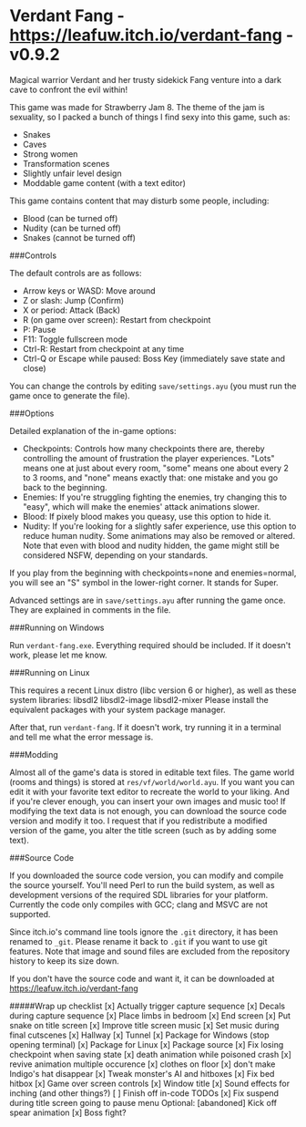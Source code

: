 Verdant Fang - https://leafuw.itch.io/verdant-fang - v0.9.2
============

Magical warrior Verdant and her trusty sidekick Fang venture into a dark cave to
confront the evil within!

This game was made for Strawberry Jam 8.  The theme of the jam is sexuality,
so I packed a bunch of things I find sexy into this game, such as:
  - Snakes
  - Caves
  - Strong women
  - Transformation scenes
  - Slightly unfair level design
  - Moddable game content (with a text editor)

This game contains content that may disturb some people, including:
  - Blood (can be turned off)
  - Nudity (can be turned off)
  - Snakes (cannot be turned off)

###Controls

The default controls are as follows:
  - Arrow keys or WASD: Move around
  - Z or slash: Jump (Confirm)
  - X or period: Attack (Back)
  - R (on game over screen): Restart from checkpoint
  - P: Pause
  - F11: Toggle fullscreen mode
  - Ctrl-R: Restart from checkpoint at any time
  - Ctrl-Q or Escape while paused: Boss Key (immediately save state and close)

You can change the controls by editing `save/settings.ayu` (you must run the
game once to generate the file).

###Options

Detailed explanation of the in-game options:
  - Checkpoints: Controls how many checkpoints there are, thereby controlling
    the amount of frustration the player experiences.  "Lots" means one at just
    about every room, "some" means one about every 2 to 3 rooms, and "none"
    means exactly that: one mistake and you go back to the beginning.
  - Enemies: If you're struggling fighting the enemies, try changing this to
    "easy", which will make the enemies' attack animations slower.
  - Blood: If pixely blood makes you queasy, use this option to hide it.
  - Nudity: If you're looking for a slightly safer experience, use this option
    to reduce human nudity.  Some animations may also be removed or altered.
    Note that even with blood and nudity hidden, the game might still be
    considered NSFW, depending on your standards.

If you play from the beginning with checkpoints=none and enemies=normal, you
will see an "S" symbol in the lower-right corner.  It stands for Super.

Advanced settings are in `save/settings.ayu` after running the game once.  They
are explained in comments in the file.

###Running on Windows

Run `verdant-fang.exe`.  Everything required should be included.  If it doesn't
work, please let me know.

###Running on Linux

This requires a recent Linux distro (libc version 6 or higher), as well as these
system libraries:
   libsdl2 libsdl2-image libsdl2-mixer
Please install the equivalent packages with your system package manager.

After that, run `verdant-fang`.  If it doesn't work, try running it in a
terminal and tell me what the error message is.

###Modding

Almost all of the game's data is stored in editable text files.  The game world
(rooms and things) is stored at `res/vf/world/world.ayu`.  If you want you can
edit it with your favorite text editor to recreate the world to your liking.
And if you're clever enough, you can insert your own images and music too!  If
modifying the text data is not enough, you can download the source code version
and modify it too.  I request that if you redistribute a modified version of the
game, you alter the title screen (such as by adding some text).

###Source Code

If you downloaded the source code version, you can modify and compile the source
yourself.  You'll need Perl to run the build system, as well as development
versions of the required SDL libraries for your platform.  Currently the code
only compiles with GCC; clang and MSVC are not supported.

Since itch.io's command line tools ignore the `.git` directory, it has been
renamed to `_git`.  Please rename it back to `.git` if you want to use git
features.  Note that image and sound files are excluded from the repository
history to keep its size down.

If you don't have the source code and want it, it can be downloaded at
https://leafuw.itch.io/verdant-fang

#####Wrap up checklist
[x] Actually trigger capture sequence
[x] Decals during capture sequence
[x] Place limbs in bedroom
[x] End screen
[x] Put snake on title screen
[x] Improve title screen music
[x] Set music during final cutscenes
[x] Hallway
[x] Tunnel
[x] Package for Windows (stop opening terminal)
[x] Package for Linux
[x] Package source
[x] Fix losing checkpoint when saving state
[x] death animation while poisoned crash
[x] revive animation multiple occurence
[x] clothes on floor
[x] don't make Indigo's hat disappear
[x] Tweak monster's AI and hitboxes
[x] Fix bed hitbox
[x] Game over screen controls
[x] Window title
[x] Sound effects for inching (and other things?)
[ ] Finish off in-code TODOs
[x] Fix suspend during title screen going to pause menu
Optional:
[abandoned] Kick off spear animation
[x] Boss fight?
